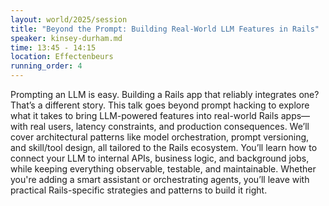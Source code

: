 ```yaml
---
layout: world/2025/session
title: "Beyond the Prompt: Building Real-World LLM Features in Rails"
speaker: kinsey-durham.md
time: 13:45 - 14:15
location: Effectenbeurs
running_order: 4
---
```


Prompting an LLM is easy. Building a Rails app that reliably integrates one? That’s a different story. This talk goes beyond prompt hacking to explore what it takes to bring LLM-powered features into real-world Rails apps—with real users, latency constraints, and production consequences. We’ll cover architectural patterns like model orchestration, prompt versioning, and skill/tool design, all tailored to the Rails ecosystem. You’ll learn how to connect your LLM to internal APIs, business logic, and background jobs, while keeping everything observable, testable, and maintainable. Whether you're adding a smart assistant or orchestrating agents, you’ll leave with practical Rails-specific strategies and patterns to build it right.
